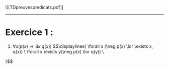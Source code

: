 ![[TDpreuvespredicats.pdf]]

---
# Exercice 1 :

1. $\forall x (p(x) \Rightarrow \exists x$ $q(x))$
$$\displaylines{
	\forall x (\neg p(x) \lor \exists x, q(x)) \\
	\forall x \exists y(\neg p(x) \lor q(y)) \\
	
}$$